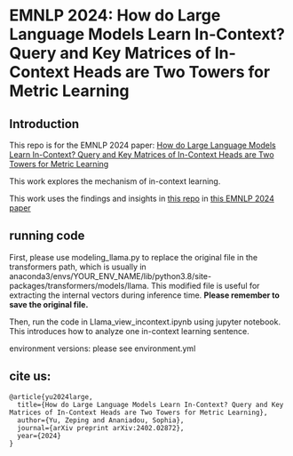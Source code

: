 # EMNLP 2024: How do Large Language Models Learn In-Context? Query and Key Matrices of In-Context Heads are Two Towers for Metric Learning

## Introduction

This repo is for the EMNLP 2024 paper: [How do Large Language Models Learn In-Context? Query and Key Matrices of In-Context Heads are Two Towers for Metric Learning](https://zepingyu0512.github.io/in-context-mechanism.github.io/)

This work explores the mechanism of in-context learning.

This work uses the findings and insights in [this repo](https://github.com/zepingyu0512/neuron-attribution/tree/main) in [this EMNLP 2024 paper](https://zepingyu0512.github.io/neuron-attribution.github.io/)

## running code

First, please use modeling_llama.py to replace the original file in the transformers path, which is usually in anaconda3/envs/YOUR_ENV_NAME/lib/python3.8/site-packages/transformers/models/llama. This modified file is useful for extracting the internal vectors during inference time. **Please remember to save the original file.** 

Then, run the code in Llama_view_incontext.ipynb using jupyter notebook. This introduces how to analyze one in-context learning sentence.

environment versions: please see environment.yml

## cite us: 

```
@article{yu2024large,
  title={How do Large Language Models Learn In-Context? Query and Key Matrices of In-Context Heads are Two Towers for Metric Learning},
  author={Yu, Zeping and Ananiadou, Sophia},
  journal={arXiv preprint arXiv:2402.02872},
  year={2024}
}
```


